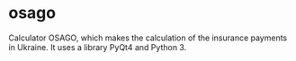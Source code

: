 # osago
Сalculator OSAGO, which makes the calculation of the insurance payments in Ukraine.
It uses a library PyQt4 and Python 3.
